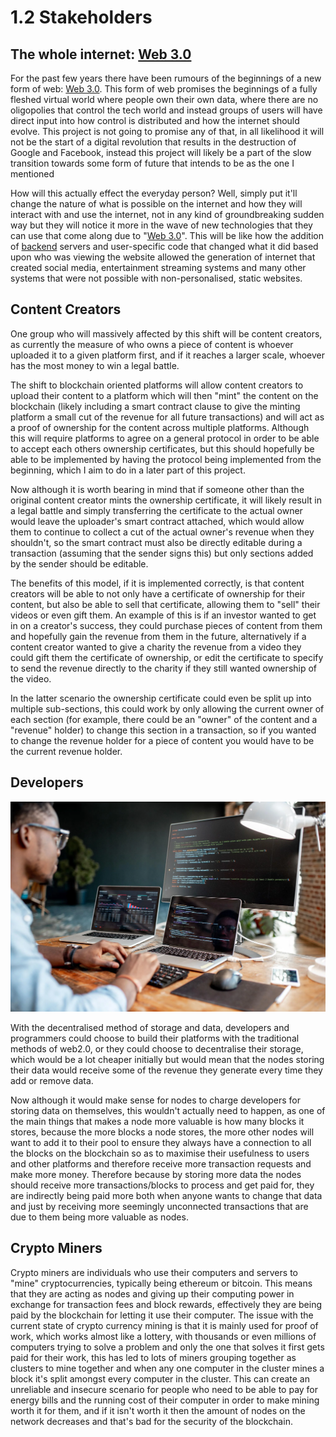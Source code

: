 # 1.2 Stakeholders

## The whole internet: [Web 3.0](../terminology.md#web-3.0)

For the past few years there have been rumours of the beginnings of a new form of web: [Web 3.0](../terminology.md#web-3.0). This form of web promises the beginnings of a fully fleshed virtual world where people own their own data, where there are no oligopolies that control the tech world and instead groups of users will have direct input into how control is distributed and how the internet should evolve. This project is not going to promise any of that, in all likelihood it will not be the start of a digital revolution that results in the destruction of Google and Facebook, instead this project will likely be a part of the slow transition towards some form of future that intends to be as the one I mentioned&#x20;

How will this actually effect the everyday person? Well, simply put it'll change the nature of what is possible on the internet and how they will interact with and use the internet, not in any kind of groundbreaking sudden way but they will notice it more in the wave of new technologies that they can use that come along due to "[Web 3.0](../terminology.md#web-3.0)". This will be like how the addition of [backend](../terminology.md#backend-server) servers and user-specific code that changed what it did based upon who was viewing the website allowed the generation of internet that created social media, entertainment streaming systems and many other systems that were not possible with non-personalised, static websites.

## Content Creators

One group who will massively affected by this shift will be content creators, as currently the measure of who owns a piece of content is whoever uploaded it to a given platform first, and if it reaches a larger scale, whoever has the most money to win a legal battle.

The shift to blockchain oriented platforms will allow content creators to upload their content to a platform which will then "mint" the content on the blockchain (likely including a smart contract clause to give the minting platform a small cut of the revenue for all future transactions) and will act as a proof of ownership for the content across multiple platforms. Although this will require platforms to agree on a general protocol in order to be able to accept each others ownership certificates, but this should hopefully be able to be implemented by having the protocol being implemented from the beginning, which I aim to do in a later part of this project.

Now although it is worth bearing in mind that if someone other than the original content creator mints the ownership certificate, it will likely result in a legal battle and simply transferring the certificate to the actual owner would leave the uploader's smart contract attached, which would allow them to continue to collect a cut of the actual owner's revenue when they shouldn't, so the smart contract must also be directly editable during a transaction (assuming that the sender signs this) but only sections added by the sender should be editable.

The benefits of this model, if it is implemented correctly, is that content creators will be able to not only have a certificate of ownership for their content, but also be able to sell that certificate, allowing them to "sell" their videos or even gift them. An example of this is if an investor wanted to get in on a creator's success, they could purchase pieces of content from them and hopefully gain the revenue from them in the future, alternatively if a content creator wanted to give a charity the revenue from a video they could gift them the certificate of ownership, or edit the certificate to specify to send the revenue directly to the charity if they still wanted ownership of the video.

In the latter scenario the ownership certificate could even be split up into multiple sub-sections, this could work by only allowing the current owner of each section (for example, there could be an "owner" of the content and a "revenue" holder) to change this section in a transaction, so if you wanted to change the revenue holder for a piece of content you would have to be the current revenue holder.

## Developers

![Average Developer](<../.gitbook/assets/image (2).png>)

With the decentralised method of storage and data, developers and programmers could choose to build their platforms with the traditional methods of web2.0, or they could choose to decentralise their storage, which would be a lot cheaper initially but would mean that the nodes storing their data would receive some of the revenue they generate every time they add or remove data.

Now although it would make sense for nodes to charge developers for storing data on themselves,  this wouldn't actually need to happen, as one of the main things that makes a node more valuable is how many blocks it stores, because the more blocks a node stores, the more other nodes will want to add it to their pool to ensure they always have a connection to all the blocks on the blockchain so as to maximise their usefulness to users and other platforms and therefore receive more transaction requests and make more money. Therefore because by storing more data the nodes should receive more transactions/blocks to process and get paid for, they are indirectly being paid more both when anyone wants to change that data and just by receiving more seemingly unconnected transactions that are due to them being more valuable as nodes.

## Crypto Miners

Crypto miners are individuals who use their computers and servers to "mine" cryptocurrencies, typically being ethereum or bitcoin. This means that they are acting as nodes and giving up their computing power in exchange for transaction fees and block rewards, effectively they are being paid by the blockchain for letting it use their computer. The issue with the current state of crypto currency mining is that it is mainly used for proof of work, which works almost like a lottery, with thousands or even millions of computers trying to solve a problem and only the one that solves it first gets paid for their work, this has led to lots of miners grouping together as clusters to mine together and when any one computer in the cluster mines a block it's split amongst every computer in the cluster. This can create an unreliable and insecure scenario for people who need to be able to pay for energy bills and the running cost of their computer in order to make mining worth it for them, and if it isn't worth it then the amount of nodes on the network decreases and that's bad for the security of the blockchain.
